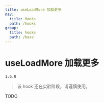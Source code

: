 ```yaml
---
title: useLoadMore 加载更多
nav:
  title: Hooks
  path: /hooks
group:
  title: hooks
  path: /base
---
```


# useLoadMore 加载更多

`1.6.0`

> 该 hook 还在实验阶段，请谨慎使用。

TODO
